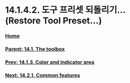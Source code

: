 # 14.1.4.2. 도구 프리셋 되돌리기...(Restore Tool Preset...)

### [Home](./00-home.md)
### [Parent: 14.1. The toolbox](./14-01-00-the-toolbox.md)
### [Prev: 14.1.3. Color and indicator area](./14-01-03-00-color-and-indicator-area.md)
### [Next: 14.2.1. Common features](./14-02-01-common-features.md)
